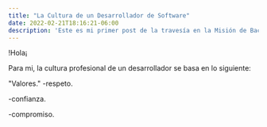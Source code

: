 ```yaml
---
title: "La Cultura de un Desarrollador de Software"
date: 2022-02-21T18:16:21-06:00
description: 'Este es mi primer post de la travesía en la Misión de Backend con Node JS de Launch X.'
---
```


!Hola¡

Para mi, la cultura profesional de un desarrollador se basa en lo siguiente:

"Valores."
-respeto.

-confianza.

-compromiso.
